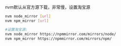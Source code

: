 nvm默认从官方源下载，非常慢，设置淘宝源

```bash
nvm node_mirror [url]
nvm npm_mirror [url]

#设置淘宝源:
nvm node_mirror https://npmmirror.com/mirrors/node/
nvm npm_mirror https://npmmirror.com/mirrors/npm/
```
